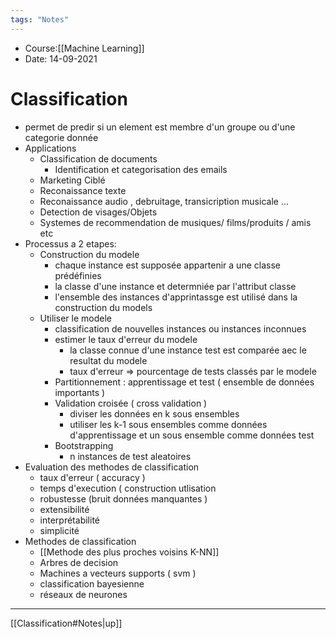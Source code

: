 ```yaml
---
tags: "Notes"
---
```


* Course:[[Machine Learning]]
* Date: 14-09-2021 


# Classification
* permet de predir si un element est membre d'un groupe  ou d'une categorie donnée 
* Applications 
	* Classification de documents 
		* Identification et categorisation des emails 
	* Marketing Ciblé 
	* Reconaissance texte
	* Reconaissance audio , debruitage, transicription musicale ...
	* Detection de visages/Objets
	* Systemes de recommendation de musiques/ films/produits / amis etc 
* Processus a 2 etapes: 
	* Construction du modele
		* chaque instance est supposée appartenir a une classe prédéfinies 
		* la classe d'une instance et determniée par l'attribut classe 
		* l'ensemble des instances d'apprintassge est utilisé dans la construction du models  
	* Utiliser le modele
		* classification de nouvelles instances ou instances inconnues 
		* estimer le taux d'erreur du modele 
			* la classe connue d'une instance test est comparée aec le resultat du modele 
			* taux d'erreur => pourcentage de tests classés par le modele
		* Partitionnement : apprentissage et test ( ensemble de données importants )
		* Validation croisée ( cross validation )
			* diviser les données en k sous ensembles
			* utiliser les k-1 sous ensembles comme données d'apprentissage et un sous ensemble comme données test 
		* Bootstrapping 
			* n instances de test aleatoires 
* Evaluation des methodes de classification 
	* taux d'erreur ( accuracy )
	* temps d'execution ( construction utlisation 
	* robustesse (bruit données manquantes )
	* extensibilité 
	* interprétabilité
	* simplicité
* Methodes de classification 
	* [[Methode des plus proches voisins K-NN]]
	* Arbres de decision 
	* Machines a vecteurs supports ( svm ) 
	* classification bayesienne 
	* réseaux de neurones 

---
[[Classification#Notes|up]]